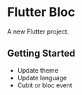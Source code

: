 # Flutter Bloc

A new Flutter project.

## Getting Started

- Update theme
- Update language
- Cubit or bloc event
